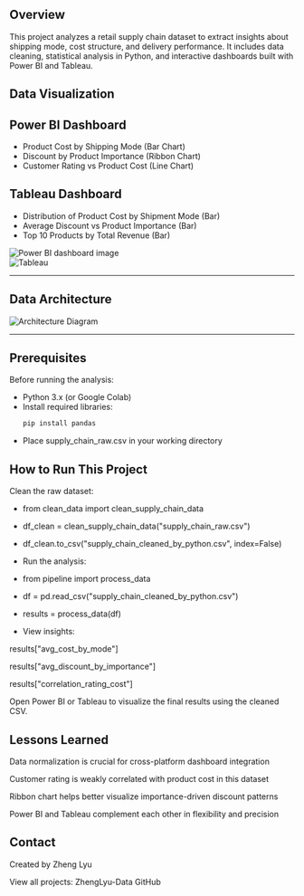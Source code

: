 ## Overview

This project analyzes a retail supply chain dataset to extract insights about shipping mode, cost structure, and delivery performance. It includes data cleaning, statistical analysis in Python, and interactive dashboards built with Power BI and Tableau.

## Data Visualization

## Power BI Dashboard

- Product Cost by Shipping Mode (Bar Chart)
- Discount by Product Importance (Ribbon Chart)
- Customer Rating vs Product Cost (Line Chart)

## Tableau Dashboard

- Distribution of Product Cost by Shipment Mode (Bar)
- Average Discount vs Product Importance (Bar)
- Top 10 Products by Total Revenue (Bar)

![Power BI dashboard image](supply_chain_dashboard.pbix.png)  
![Tableau](dashboard/tableau_dashboard.png)

---

## Data Architecture

![Architecture Diagram](dashboard/supply_chain_architecture.png)

---

## Prerequisites

Before running the analysis:

- Python 3.x (or Google Colab)
- Install required libraries:
  ```bash
  pip install pandas
- Place supply_chain_raw.csv in your working directory

## How to Run This Project
Clean the raw dataset:

- from clean_data import clean_supply_chain_data
- df_clean = clean_supply_chain_data("supply_chain_raw.csv")
- df_clean.to_csv("supply_chain_cleaned_by_python.csv", index=False)
- Run the analysis:

- from pipeline import process_data
- df = pd.read_csv("supply_chain_cleaned_by_python.csv")
- results = process_data(df)
- View insights:

results["avg_cost_by_mode"]

results["avg_discount_by_importance"]

results["correlation_rating_cost"]

Open Power BI or Tableau to visualize the final results using the cleaned CSV.

## Lessons Learned
Data normalization is crucial for cross-platform dashboard integration

Customer rating is weakly correlated with product cost in this dataset

Ribbon chart helps better visualize importance-driven discount patterns

Power BI and Tableau complement each other in flexibility and precision

## Contact
Created by Zheng Lyu

View all projects: ZhengLyu-Data GitHub
